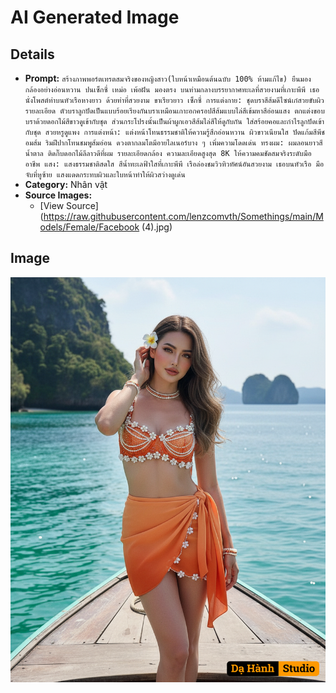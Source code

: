 # AI Generated Image

## Details
- **Prompt:** `สร้างภาพพอร์ตเทรตสมจริงของหญิงสาว(ใบหน้าเหมือนต้นฉบับ 100% ห้ามแก้ไข)
ยืนมองกล้องอย่างอ่อนหวาน ปนเซ็กซี่ เหม่อ เพ้อฝัน มองตรง บนท่ามกลางบรรยากาศทะเลที่สวยงามที่เกาะพีพี เธอนั่งโพสต์ท่าบนหัวเรือหางยาว ด้วยท่าที่สวยงาม ขาเรียวยาว เซ็กซี่
การแต่งกาย: ชุดบราสีส้มดีไซน์เก๋สวยขับผิว
รายละเอียด ตัวบราลูกปัดเป็นแบบร้อยเรียงกันบราเหมือนเกาะอกครอปสีส้มแบบไล่สีเข้มหาสีอ่อนแสง ตกแต่งขอบบราด้วยดอกไม้สีขาวดูเข้ากับชุด ส่วนกระโปรงนั้นเป็นผ้าผูกเอวสีส้มไล่สีให้ดูกับกัน ใส่สร้อยคอและกำไรลูกปัดเข้ากับชุด สวยหรูดูแพง
การแต่งหน้า: แต่งหน้าโทนธรรมชาติให้ความรู้สึกอ่อนหวาน ผิวขาวเนียนใส ปัดแก้มสีพีชอมส้ม ริมฝีปากโทนชมพูส้มอ่อน ดวงตากลมโตมีอายไลเนอร์บาง ๆ เพิ่มความโดดเด่น
ทรงผม: ผมลอนยาวสีน้ำตาล ติดกิ๊บดอกไม้ลีลาวดีที่ผม
รายละเอียดกล้อง ความละเอียดสูงสุด 8K ให้ความคมชัดสมจริงระดับมืออาชีพ
แสง: แสงธรรมชาติสดใส สีน้ำทะเลฟ้าใสที่เกาะพีพี เรือล่องชมวิวทิวทัศน์อันสวยงาม เธอบนหัวเรือ มือจับที่หูซ้าย แสงแดดกระทบผิวและใบหน้าทำให้ผิวสว่างดูเด่น`
- **Category:** Nhân vật
- **Source Images:**
  - [View Source](https://raw.githubusercontent.com/lenzcomvth/Somethings/main/Models/Female/Facebook (4).jpg)

## Image
![AI Generated Image](./image-2025-10-17T04-38-42-647Z-11822.png)